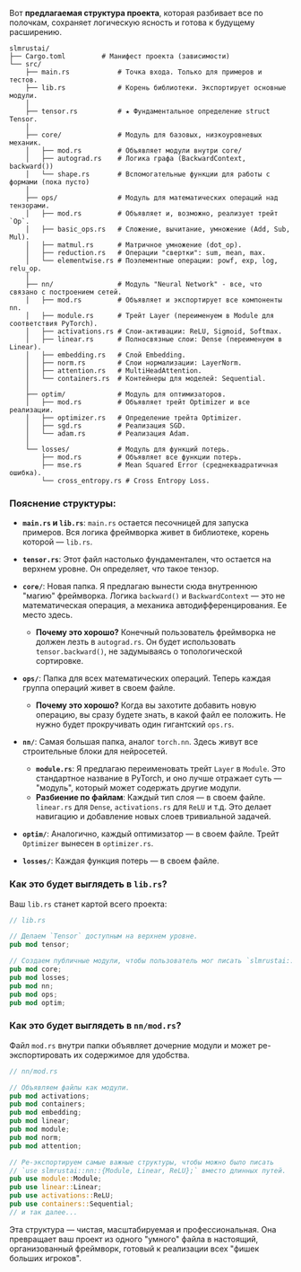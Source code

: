 Вот **предлагаемая структура проекта**, которая разбивает все по полочкам, сохраняет логическую ясность и готова к будущему расширению.

```
slmrustai/
├── Cargo.toml         # Манифест проекта (зависимости)
└── src/
    ├── main.rs            # Точка входа. Только для примеров и тестов.
    ├── lib.rs             # Корень библиотеки. Экспортирует основные модули.
    │
    ├── tensor.rs          # ★ Фундаментальное определение struct Tensor.
    │
    ├── core/              # Модуль для базовых, низкоуровневых механик.
    │   ├── mod.rs         # Объявляет модули внутри core/
    │   ├── autograd.rs    # Логика графа (BackwardContext, backward())
    │   └── shape.rs       # Вспомогательные функции для работы с формами (пока пусто)
    │
    ├── ops/               # Модуль для математических операций над тензорами.
    │   ├── mod.rs         # Объявляет и, возможно, реализует трейт `Op`.
    │   ├── basic_ops.rs   # Сложение, вычитание, умножение (Add, Sub, Mul).
    │   ├── matmul.rs      # Матричное умножение (dot_op).
    │   ├── reduction.rs   # Операции "свертки": sum, mean, max.
    │   └── elementwise.rs # Поэлементные операции: powf, exp, log, relu_op.
    │
    ├── nn/                # Модуль "Neural Network" - все, что связано с построением сетей.
    │   ├── mod.rs         # Объявляет и экспортирует все компоненты nn.
    │   ├── module.rs      # Трейт Layer (переименуем в Module для соответствия PyTorch).
    │   ├── activations.rs # Слои-активации: ReLU, Sigmoid, Softmax.
    │   ├── linear.rs      # Полносвязные слои: Dense (переименуем в Linear).
    │   ├── embedding.rs   # Слой Embedding.
    │   ├── norm.rs        # Слои нормализации: LayerNorm.
    │   ├── attention.rs   # MultiHeadAttention.
    │   └── containers.rs  # Контейнеры для моделей: Sequential.
    │
    ├── optim/             # Модуль для оптимизаторов.
    │   ├── mod.rs         # Объявляет трейт Optimizer и все реализации.
    │   ├── optimizer.rs   # Определение трейта Optimizer.
    │   ├── sgd.rs         # Реализация SGD.
    │   └── adam.rs        # Реализация Adam.
    │
    └── losses/            # Модуль для функций потерь.
        ├── mod.rs         # Объявляет все функции потерь.
        ├── mse.rs         # Mean Squared Error (среднеквадратичная ошибка).
        └── cross_entropy.rs # Cross Entropy Loss.
```

### Пояснение структуры:

*   **`main.rs` и `lib.rs`**: `main.rs` остается песочницей для запуска примеров. Вся логика фреймворка живет в библиотеке, корень которой — `lib.rs`.

*   **`tensor.rs`**: Этот файл настолько фундаментален, что остается на верхнем уровне. Он определяет, *что* такое тензор.

*   **`core/`**: Новая папка. Я предлагаю вынести сюда внутреннюю "магию" фреймворка. Логика `backward()` и `BackwardContext` — это не математическая операция, а механика автодифференцирования. Ее место здесь.
    *   **Почему это хорошо?** Конечный пользователь фреймворка не должен лезть в `autograd.rs`. Он будет использовать `tensor.backward()`, не задумываясь о топологической сортировке.

*   **`ops/`**: Папка для всех математических операций. Теперь каждая группа операций живет в своем файле.
    *   **Почему это хорошо?** Когда вы захотите добавить новую операцию, вы сразу будете знать, в какой файл ее положить. Не нужно будет прокручивать один гигантский `ops.rs`.

*   **`nn/`**: Самая большая папка, аналог `torch.nn`. Здесь живут все строительные блоки для нейросетей.
    *   **`module.rs`**: Я предлагаю переименовать трейт `Layer` в `Module`. Это стандартное название в PyTorch, и оно лучше отражает суть — "модуль", который может содержать другие модули.
    *   **Разбиение по файлам**: Каждый тип слоя — в своем файле. `linear.rs` для `Dense`, `activations.rs` для `ReLU` и т.д. Это делает навигацию и добавление новых слоев тривиальной задачей.

*   **`optim/`**: Аналогично, каждый оптимизатор — в своем файле. Трейт `Optimizer` вынесен в `optimizer.rs`.

*   **`losses/`**: Каждая функция потерь — в своем файле.

### Как это будет выглядеть в `lib.rs`?

Ваш `lib.rs` станет картой всего проекта:

```rust
// lib.rs

// Делаем `Tensor` доступным на верхнем уровне.
pub mod tensor;

// Создаем публичные модули, чтобы пользователь мог писать `slmrustai::nn::Linear`.
pub mod core;
pub mod losses;
pub mod nn;
pub mod ops;
pub mod optim;
```

### Как это будет выглядеть в `nn/mod.rs`?

Файл `mod.rs` внутри папки объявляет дочерние модули и может ре-экспортировать их содержимое для удобства.

```rust
// nn/mod.rs

// Объявляем файлы как модули.
pub mod activations;
pub mod containers;
pub mod embedding;
pub mod linear;
pub mod module;
pub mod norm;
pub mod attention;

// Ре-экспортируем самые важные структуры, чтобы можно было писать
// `use slmrustai::nn::{Module, Linear, ReLU};` вместо длинных путей.
pub use module::Module;
pub use linear::Linear;
pub use activations::ReLU;
pub use containers::Sequential;
// и так далее...
```

Эта структура — чистая, масштабируемая и профессиональная. Она превращает ваш проект из одного "умного" файла в настоящий, организованный фреймворк, готовый к реализации всех "фишек больших игроков".